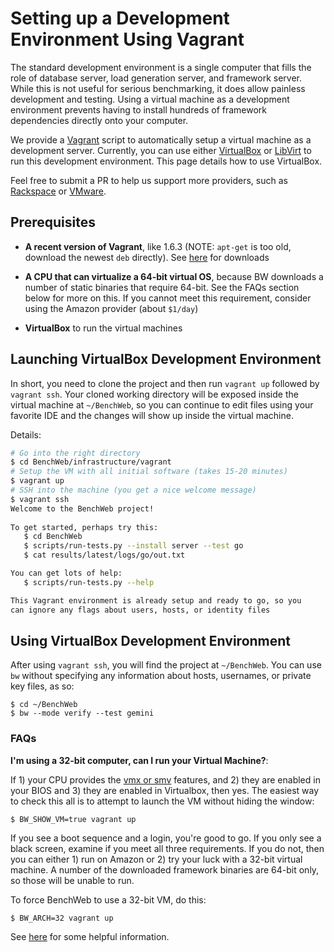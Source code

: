 # Setting up a Development Environment Using Vagrant

The standard development environment is a single computer that fills the 
role of database server, load generation server, and framework server. 
While this is not useful for serious benchmarking, it does allow 
painless development and testing. Using a virtual machine as a 
development environment prevents having to install hundreds of 
framework dependencies directly onto your computer. 

We provide a [Vagrant](https://www.vagrantup.com) script to automatically 
setup a virtual machine as a development server. Currently, you can use 
either [VirtualBox](https://www.virtualbox.org/) or [LibVirt](https://libvirt.org)
to run this development environment. This page details how to use 
VirtualBox.

Feel free to submit a PR to help us support more providers, such as 
[Rackspace](http://www.rackspace.com/) or [VMware](http://www.vmware.com/). 

## Prerequisites

* **A recent version of Vagrant**, like 1.6.3 (NOTE: `apt-get` is 
too old, download the newest `deb` directly). See 
[here](https://www.vagrantup.com/downloads.html) for downloads

* **A CPU that can virtualize a 64-bit virtual OS**, because BW
downloads a number of static binaries that require 64-bit. See
the FAQs section below for more on this. If you cannot meet this 
requirement, consider using the Amazon provider (about `$1/day`)

* **VirtualBox** to run the virtual machines

## Launching VirtualBox Development Environment

In short, you need to clone the project and then run `vagrant up` 
followed by `vagrant ssh`. Your cloned working directory will be 
exposed inside the virtual machine at `~/BenchWeb`, so you can 
continue to edit files using your favorite IDE and the changes will
show up inside the virtual machine. 

Details: 

```bash
# Go into the right directory
$ cd BenchWeb/infrastructure/vagrant
# Setup the VM with all initial software (takes 15-20 minutes)
$ vagrant up
# SSH into the machine (you get a nice welcome message)
$ vagrant ssh
Welcome to the BenchWeb project!
   
To get started, perhaps try this:
   $ cd BenchWeb
   $ scripts/run-tests.py --install server --test go
   $ cat results/latest/logs/go/out.txt

You can get lots of help:
   $ scripts/run-tests.py --help

This Vagrant environment is already setup and ready to go, so you
can ignore any flags about users, hosts, or identity files
```

## Using VirtualBox Development Environment

After using `vagrant ssh`, you will find the project at `~/BenchWeb`. 
You can use `bw` without specifying any information about hosts, 
usernames, or private key files, as so: 

    $ cd ~/BenchWeb
    $ bw --mode verify --test gemini

### FAQs

**I'm using a 32-bit computer, can I run your Virtual Machine?**: 

If 1) your CPU provides the [vmx or smv](http://en.wikipedia.org/wiki/X86_virtualization) features, and 2) they are enabled
in your BIOS and 3) they are enabled in Virtualbox, then yes. 
The easiest way to check this all is to attempt to launch the VM 
without hiding the window:

    $ BW_SHOW_VM=true vagrant up

If you see a boot sequence and a login, you're good to go. If you 
only see a black screen, examine if you meet all three requirements. 
If you do not, then you can either 1) run on Amazon or 2) try your
luck with a 32-bit virtual machine. A number of the downloaded 
framework binaries are 64-bit only, so those will be unable to run. 

To force BenchWeb to use a 32-bit VM, do this: 
     
    $ BW_ARCH=32 vagrant up

See [here](http://askubuntu.com/questions/41550) for some helpful information.  
